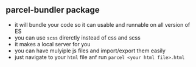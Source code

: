 ## parcel-bundler package
  - it will bundle your code so it can usable and runnable on all version of ES
  - you can use `scss` direrctly instead of css and scss
  - it makes a local server for you
  - you can have mulyiple js files and import/export them easily
  - just navigate to your `html` file anf run `parcel <your html file>.html`
  
